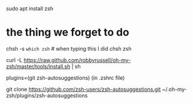sudo apt install zsh

# the thing we forget to do
chsh -s `which zsh` # when typing this I did chsh zsh

curl -L https://raw.github.com/robbyrussell/oh-my-zsh/master/tools/install.sh | sh

plugins=(git zsh-autosuggestions) (in .zshrc file)

git clone https://github.com/zsh-users/zsh-autosuggestions.git ~/.oh-my-zsh/plugins/zsh-autosuggestions
